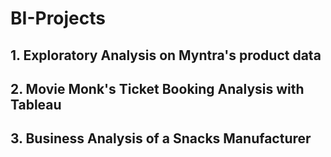 # BI-Projects

## 1. Exploratory Analysis on Myntra's product data

## 2. Movie Monk's Ticket Booking Analysis with Tableau

## 3. Business Analysis of a Snacks Manufacturer
